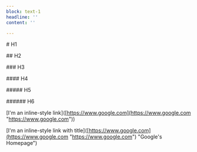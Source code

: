 ```yaml
---
block: text-1
headline: ''
content: ''

---
```

\# H1

\## H2

\### H3

\#### H4

\##### H5

\###### H6

\[I'm an inline-style link\]([https://www.google.com](https://www.google.com "https://www.google.com"))

\[I'm an inline-style link with title\]([https://www.google.com](https://www.google.com "https://www.google.com") "Google's Homepage")